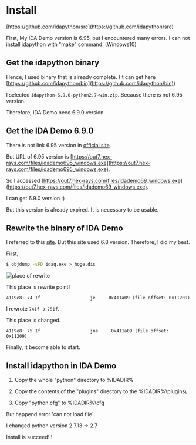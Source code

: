 # Install
[https://github.com/idapython/src](https://github.com/idapython/src)

First, My IDA Demo version is 6.95, but I encountered many errors. I can not install idapython with "make" command. (Windows10)

## Get the idapython binary
Hence, I used binary that is already complete. (It can get here [https://github.com/idapython/bin](https://github.com/idapython/bin))

I selected `idapython-6.9.0-python2.7-win.zip`. Because there is not 6.95 version.

Therefore, IDA Demo need 6.9.0 version.

## Get the IDA Demo 6.9.0
There is not link 6.95 version in [official site](https://www.hex-rays.com/products/ida/support/download_demo.shtml).

But URL of 6.95 version is [https://out7.hex-rays.com/files/idademo695_windows.exe](https://out7.hex-rays.com/files/idademo695_windows.exe).

So I accessed [https://out7.hex-rays.com/files/idademo69_windows.exe](https://out7.hex-rays.com/files/idademo69_windows.exe).

I can get 6.9.0 version :)

But this version is already expired. It is necessary to be usable.

## Rewrite the binary of IDA Demo
I referred to this [site](http://kumakichi.github.io/crack-ida.html). But this site used 6.8 version. Therefore, I did my best.

First,

```sh
$ objdump -sFD idaq.exe > hoge.dis
```

![place of rewrite](http://i.imgur.com/IOAeeYh.png)

This place is rewrite point!

```
4119e8:	74 1f                	je     0x411a09 (file offset: 0x11209)
```

I rewrote `741f` -> `751f`.

This place is changed.

```
4119e8:	75 1f                	jne     0x411a09 (file offset: 0x11209)
```

Finally, it become able to start.

## Install idapython in IDA Demo
1. Copy the whole "python" directory to %IDADIR%

2. Copy the contents of the "plugins" directory to the %IDADIR%\plugins\

3. Copy "python.cfg" to %IDADIR%\cfg

But happend error 'can not load file`.

I changed python version 2.7.13 -> 2.7

Install is succeed!!!
